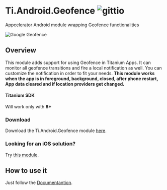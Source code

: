 # Ti.Android.Geofence ![gittio](http://img.shields.io/badge/gittio-3.0.1-00B4CC.svg)

Appcelerator Android module wrapping Geofence functionalities

![Google Geofence](https://developer.android.com/images/training/geofence.png)

## Overview

This module adds support for using Geofence in Titanium Apps.
It can monitor all geofence transitions and fire a local notification as well. You can customize the notification in order to fit your needs.
**This module works when the app is in foreground, background, closed, after phone restart, App data cleared and if location providers get changed.**

#### Titanium SDK
Will work only with **8+**

### Download

Download the Ti.Android.Geofence module [here](https://github.com/deckameron/Ti.Android.Geofence/tree/master/android/dist).

### Looking for an iOS solution?
Try [this module](https://github.com/deckameron/ci.geofencing).

## How to use it
Just follow the [Documentantion](https://github.com/deckameron/Ti.Android.Geofence/blob/master/documentation/index.md).
